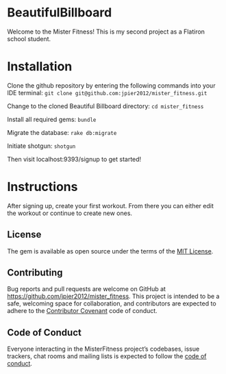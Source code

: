 # BeautifulBillboard

Welcome to the Mister Fitness! This is my second project as a Flatiron school student.

# Installation

Clone the github repository by entering the following commands into your IDE terminal:
```git clone git@github.com:jpier2012/mister_fitness.git```

Change to the cloned Beautiful Billboard directory:
```cd mister_fitness```

Install all required gems:
```bundle```

Migrate the database:
```rake db:migrate```

Initiate shotgun:
```shotgun```

Then visit localhost:9393/signup to get started!

# Instructions

After signing up, create your first workout. From there you can either edit the workout or continue to create new ones.

## License

The gem is available as open source under the terms of the [MIT License](https://opensource.org/licenses/MIT).


## Contributing

Bug reports and pull requests are welcome on GitHub at https://github.com/jpier2012/mister_fitness. This project is intended to be a safe, welcoming space for collaboration, and contributors are expected to adhere to the [Contributor Covenant](http://contributor-covenant.org) code of conduct.

## Code of Conduct

Everyone interacting in the MisterFitness project’s codebases, issue trackers, chat rooms and mailing lists is expected to follow the [code of conduct](https://github.com/'jpier2012'/mister_fitness/blob/master/CODE_OF_CONDUCT.md).